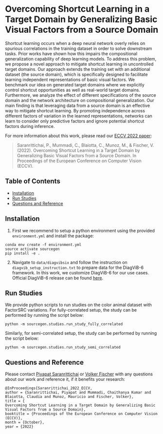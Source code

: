 # Overcoming Shortcut Learning in a Target Domain by Generalizing Basic Visual Factors from a Source Domain

Shortcut learning occurs when a deep neural network overly relies on spurious correlations in the training dataset in order to solve downstream tasks. Prior works have shown how this impairs the compositional generalization capability of deep learning models. To address this problem, we propose a novel approach to mitigate shortcut learning in uncontrolled target domains. Our approach extends the training set with an additional dataset (the source domain), which is specifically designed to facilitate learning independent representations of basic visual factors. We benchmark our idea on generated target domains where we explicitly control shortcut opportunities as well as real-world target domains. Furthermore, we analyze the effect of different specifications of the source domain and the network architecture on compositional generalization. Our main finding is that leveraging data from a source domain is an effective way to mitigate shortcut learning. By promoting independence across different factors of variation in the learned representations, networks can learn to consider only predictive factors and ignore potential shortcut factors during inference.

For more information about this work, please read our [ECCV 2022 paper](https://arxiv.org/abs/2207.10002):

> Saranrittichai, P., Mummadi, C., Blaiotta, C., Munoz, M., & Fischer, V. (2022). Overcoming Shortcut Learning in a Target Domain by Generalizing Basic Visual Factors from a Source Domain. In Proceedings of the European Conference on Computer Vision (ECCV).

## Table of Contents
- [Installation](#installation)
- [Run Studies](#run-studies)
- [Questions and Reference](#questions-and-reference)

## Installation

1. First we recommend to setup a python environment using the provided `environment.yml` and install the package:

```
conda env create -f environment.yml
source activate sourcegen
pip install -e .
```

2. Navigate to `data/diagvibsix` and follow the instruction on `diagvib_setup_instruction.txt` to prepare data for the DiagViB-6 framework. In this work, we customize DiagViB-6 for our use cases. Official DiagViB-6 release can be found [here](https://github.com/boschresearch/diagvib-6).

## Run Studies

We provide python scripts to run studies on the color animal dataset with FactorSRC variations. For fully-correlated setup, the study can be performed by running the script below:
```
python -m sourcegen.studies.run_study_fully_correlated
```

Similarly, for semi-correlated setup, the study can be performed by running the script below:

```
python -m sourcegen.studies.run_study_semi_correlated
```


## Questions and Reference
Please contact [Piyapat Saranrittichai](mailto:piyapat.saranrittichai@de.bosch.com?subject=[GitHub]%20SourceGen)
or [Volker Fischer](mailto:volker.fischer@de.bosch.com?subject=[GitHub]%20SourceGen) with
any questions about our work and reference it, if it benefits your research:
```
@InProceedings{Saranrittichai_2022_ECCV,
author = {Saranrittichai, Piyapat and Mummadi, Chaithanya Kumar and Blaiotta, Claudia and Munoz, Mauricio and Fischer, Volker},
title = {
Overcoming Shortcut Learning in a Target Domain by Generalizing Basic Visual Factors from a Source Domain},
booktitle = {Proceedings of the European Conference on Computer Vision (ECCV)},
month = {October},
year = {2022}

